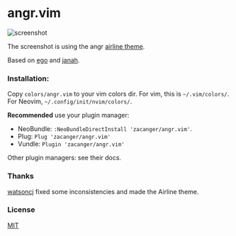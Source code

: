 # angr.vim

![screenshot](http://zacanger.com/assets/angr-vim.png)

The screenshot is using the angr
[airline theme](https://github.com/vim-airline/vim-airline-themes).

Based on [ego](https://github.com/geetarista/ego.vim)
and [janah](https://github.com/mhinz/vim-janah).

### Installation:

Copy `colors/angr.vim` to your vim colors dir.
For vim, this is `~/.vim/colors/`. For Neovim, `~/.config/init/nvim/colors/`.

**Recommended** use your plugin manager:

* NeoBundle: `:NeoBundleDirectInstall 'zacanger/angr.vim'`.
* Plug: `Plug 'zacanger/angr.vim'`
* Vundle: `Plugin 'zacanger/angr.vim'`

Other plugin managers: see their docs.

### Thanks

[watsoncj](https://github.com/watsoncj) fixed some inconsistencies and made the
Airline theme.

### License

[MIT](./LICENSE.md)
